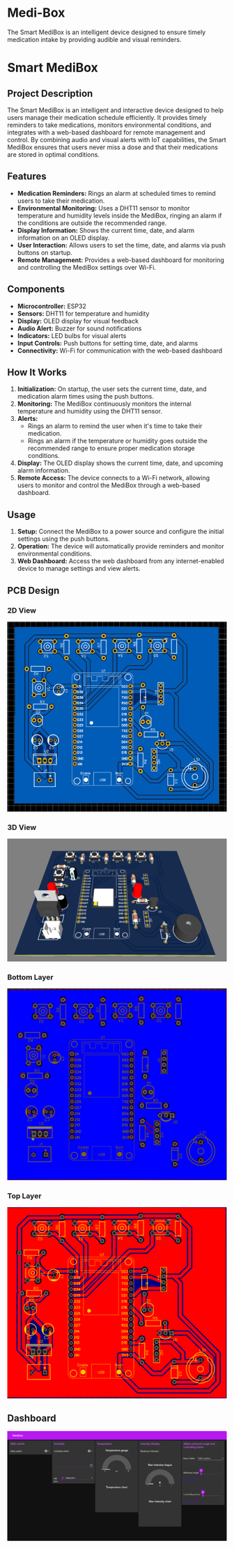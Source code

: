 # Medi-Box
The Smart MediBox is an intelligent device designed to ensure timely medication intake by providing audible and visual reminders.
<!DOCTYPE html>
<html lang="en">
<head>
    <meta charset="UTF-8">
    <meta name="viewport" content="width=device-width, initial-scale=1.0">
    
</head>
<body>

<h1>Smart MediBox</h1>

<h2>Project Description</h2>
<p>The Smart MediBox is an intelligent and interactive device designed to help users manage their medication schedule efficiently. It provides timely reminders to take medications, monitors environmental conditions, and integrates with a web-based dashboard for remote management and control. By combining audio and visual alerts with IoT capabilities, the Smart MediBox ensures that users never miss a dose and that their medications are stored in optimal conditions.</p>

<h2>Features</h2>
<ul>
    <li><strong>Medication Reminders:</strong> Rings an alarm at scheduled times to remind users to take their medication.</li>
    <li><strong>Environmental Monitoring:</strong> Uses a DHT11 sensor to monitor temperature and humidity levels inside the MediBox, ringing an alarm if the conditions are outside the recommended range.</li>
    <li><strong>Display Information:</strong> Shows the current time, date, and alarm information on an OLED display.</li>
    <li><strong>User Interaction:</strong> Allows users to set the time, date, and alarms via push buttons on startup.</li>
    <li><strong>Remote Management:</strong> Provides a web-based dashboard for monitoring and controlling the MediBox settings over Wi-Fi.</li>
</ul>

<h2>Components</h2>
<ul>
    <li><strong>Microcontroller:</strong> ESP32</li>
    <li><strong>Sensors:</strong> DHT11 for temperature and humidity</li>
    <li><strong>Display:</strong> OLED display for visual feedback</li>
    <li><strong>Audio Alert:</strong> Buzzer for sound notifications</li>
    <li><strong>Indicators:</strong> LED bulbs for visual alerts</li>
    <li><strong>Input Controls:</strong> Push buttons for setting time, date, and alarms</li>
    <li><strong>Connectivity:</strong> Wi-Fi for communication with the web-based dashboard</li>
</ul>

<h2>How It Works</h2>
<ol>
    <li><strong>Initialization:</strong> On startup, the user sets the current time, date, and medication alarm times using the push buttons.</li>
    <li><strong>Monitoring:</strong> The MediBox continuously monitors the internal temperature and humidity using the DHT11 sensor.</li>
    <li><strong>Alerts:</strong> 
        <ul>
            <li>Rings an alarm to remind the user when it's time to take their medication.</li>
            <li>Rings an alarm if the temperature or humidity goes outside the recommended range to ensure proper medication storage conditions.</li>
        </ul>
    </li>
    <li><strong>Display:</strong> The OLED display shows the current time, date, and upcoming alarm information.</li>
    <li><strong>Remote Access:</strong> The device connects to a Wi-Fi network, allowing users to monitor and control the MediBox through a web-based dashboard.</li>
</ol>

<h2>Usage</h2>
<ol>
    <li><strong>Setup:</strong> Connect the MediBox to a power source and configure the initial settings using the push buttons.</li>
    <li><strong>Operation:</strong> The device will automatically provide reminders and monitor environmental conditions.</li>
    <li><strong>Web Dashboard:</strong> Access the web dashboard from any internet-enabled device to manage settings and view alerts.</li>
</ol>

## PCB Design
### 2D View
![2D View](images/2D-View.png)
### 3D View
![3D View](images/3D-View.png)
### Bottom Layer
![Bottom Layer](images/BottomLayer.png)
### Top Layer
![Top Layer](images/TopLayer.png)

## Dashboard
![Dashboard](images/Dashboard.png)




</body>
</html>
